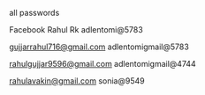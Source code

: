 all passwords 

Facebook 
Rahul Rk   adlentomi@5783

gujjarrahul716@gmail.com      adlentomigmail@5783

rahulgujjar9596@gmail.com     adlentomigmail@4744

rahulavakin@gmail.com       sonia@9549
